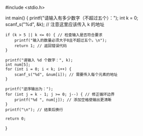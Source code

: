 #include <stdio.h>

int main() {
    printf("请输入有多少数字（不超过五个）：");
    int k = 0;
    scanf_s("%d", &k); // 注意这里应该传入 k 的地址

    if (k > 5 || k <= 0) { // 检查输入是否符合要求
        printf("输入的数量必须大于0且不超过五个。\n");
        return 1; // 返回错误代码
    }

    printf("请输入 %d 个数字：", k);
    int num[5];
    for (int i = 0; i < k; i++) {
        scanf_s("%d", &num[i]); // 需要传入每个元素的地址
    }

    printf("逆序输出为：");
    for (int j = k - 1; j >= 0; j--) { // 修正循环边界
        printf("%d ", num[j]); // 添加空格使输出更清晰
    }
    printf("\n"); // 结束后换行

    return 0;
}
